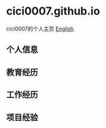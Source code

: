 # cici0007.github.io
cici0007的个人主页
[English](https://cici0007.github.io/README-EN.html)

## 个人信息

## 教育经历

## 工作经历

## 项目经验

